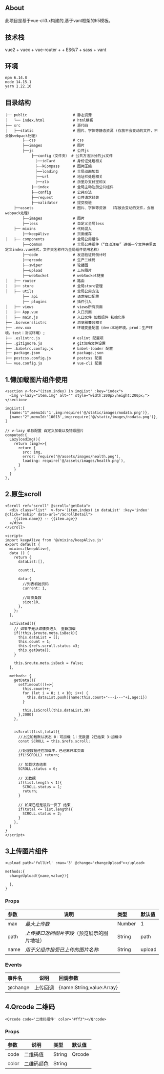 ## About

此项目是基于vue-cli3.x构建的,基于vant框架的h5模板。
## 技术栈
vue2 + vuex + vue-router +  + ES6/7 + sass + vant

## 环境
```
npm 6.14.8
node 14.15.1
yarn 1.22.10
```

## 目录结构
```
├── public                     # 静态资源
│   └── index.html             # html模板
├── src                        # 源代码
│   ├──static                  # 图片、字体等静态资源 (存放不会变动的文件，不会被webpack处理)
        ├──css                 # css
        ├──images              # 图片
        ├──js                  # 公共js
            ├──config（文件夹） # 公共方法拆分的js文件
              ├──idCard        # 身份证处理相关
              ├──kCompass      # 图片压缩
              ├──loading       # 全局动画加载
              ├──url           # 地址栏处理相关
              ├──zlb           # 浙里办支付宝相关
            ├──index           # 全局主动注册公共组件
            ├──config          # 公共方法
            ├──request         # 公共请求封装
            ├──validator       # 提交校验
    ├──assets                  # 图片、字体等资源  （存放会变动的文件，会被webpack处理）
        ├──images              # 图片
        ├──less                # 自定义全局less
    ├── mixins                 # 代码混入
        ├──keepAlive           # 页面缓存
│   ├── components             # 全局公用组件
        ├──common              # 全局公共组件（“自动注册” 遵循一个文件夹里面定义index.vue格式，文件夹名称作为全局组件使用名称）
        ├──code                # 发送验证码倒计时
        ├──qrcode              # 生产二维码
        ├──swiper              # 轮播图
        ├──upload              # 上传图片
        ├──webSocket           # webSocket链接
│   ├── router                 # 路由
│   ├── store                  # 全局store管理
│   ├── utils                  # 全局公用方法
        ├── api                # 请求接口配置
        ├── plugins            # 插件引入
│   ├── views                  # views所有页面
│   ├── App.vue                # 入口页面
│   ├── main.js                # 入口文件 加载组件 初始化等
├── .borwserslistrc            # 浏览器兼容相关
├── .env.xxx                   # 环境变量配置（dev:本地环境，prod：生产环境，test：测试环境）;
├── .eslintrc.js               # eslint 配置项
├── .gitignore.js              # git忽略文件设置
├── .babelrc.config.js         # babel-loader 配置
├── package.json               # package.json
├── postcss.config.js          # postcss 配置
└── vue.config.js              # vue-cli 配置
```
## 1.懒加载图片组件使用
```
<section v-for="(item,index) in imgList" :key="index">
  <img v-lazy="item.img" alt="" style="width:200px;height:200px;">
</section>

imgList:[
  {name:"1",menuId:'1',img:require('@/static/images/nodata.png')},
  {name:"2",menuId:'10013',img:require('@/static/images/nodata.png')},
]

// v-lazy 单独配置 自定义加载以及错误图片
computed:{
  LazyloadImg(){
    return (img)=>{
      return {
        src: img,
        error: require('@/assets/images/health.png'),
        loading: require('@/assets/images/health.png'),
      }
    }
  }
},
```

## 2.原生scroll
```
<Scroll ref="scroll" @scroll="getData">
  <div class="list"  v-for='(item,index) in dataList' :key='index' @click="$skip" data-url="/ScrollDetail">
    {{item.name}} -- {{item.age}}
  </div>
</Scroll>

<script>
import keepAlive from '@/mixins/keepAlive.js'
export default {
  mixins:[keepAlive],
  data () {
    return {
      dataList:[],

      count:1,

      data:{
        //列表初始页码
        current: 1,   

        //每页条数
        size:10,   
      },
    };
  },

  activated(){
    // 如果不是从详情页进入  重新加载
    if(!this.$route.meta.isBack){
      this.dataList = [];
      this.count = 1;
      this.$refs.scroll.status =3;
      this.getData();
    }

    this.$route.meta.isBack = false;
  },

  methods: {
    getData(){
      setTimeout(()=>{
        this.count++;
        for (let i = 0; i < 10; i++) {
          this.dataList.push({name:this.count+"---i---"+i,age:i})
        }

        this.isScroll(this.dataList,30)
      },2000)
    },

    
    isScroll(list,total){
      //上拉加载默认状态 0：可加载 1：无数据 2已结束 3:加载中
      const SCROLL = this.$refs.scroll;

      //处理数据还在加载中，已经离开本页面
      if(!SCROLL) return;

      // 加载状态结束
      SCROLL.status = 0;

      // 无数据
      if(list.length < 1){
        SCROLL.status = 1;
        return;
      }

      // 如果已经是最后一页了 结束
      if(total <= list.length){
        SCROLL.status = 2;
      }
    },
  }
}
</script>
```
## 3上传图片组件
```
<upload path='fullUrl' :max='3' @change="changeUpload"></upload>

methods:{
  changeUpload({name,value}){
    
  },
}
```

### Props

| 参数 | 说明                                         | 类型   | 默认值 |
| :--- | -------------------------------------------- | :----- | :----- |
| max  | *最大上传数*                                 | Number | 1      |
| path | *上传接口返回图片字段*（预览展示的图片地址） | String | path   |
| name | *用于父组件接受已上传的图片名称*             | String | upload |

### Events

| 事件名  | 说明     | 回调参数                  |
| :------ | -------- | :------------------------ |
| @change | 上传回调 | {name:String,value:Array} |

## 4.Qrcode 二维码
```
<Qrcode code='二维码组件' color="#ff3"></Qrcode>
```
### Props
| 参数 | 说明                                         | 类型   | 默认值 |
| :--- | -------------------------------------------- | :----- | :----- |
| code  | 二维码值                                 | String | Qrcode      |
| color | 二维码颜色 | String | |

